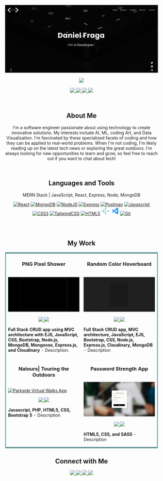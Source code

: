 <!-- Banner -->

<a href= "https://danielfraga.dev/" rel="nofollow">
<img src="/BG Image Github.png" style="max-width: 100%;">
  
<!-- Typing Text -->
  
  <p align="center">
   <img src="https://readme-typing-svg.herokuapp.com?font=Montserrat&size=30&duration=4001&color=71ff86&vCenter=true&center=true&width=460&lines=SOFTWARE+ENGINEER;WEBSITE+DEVELOPER;CODING+ARTIST;CONTINUOUS+LEARNER;✨DREAMER✨;"</p>

<!-- SOCIALS -->
 
<div align="center">
  <p align="center">
    <a href="https://danielfraga.dev/" target="_blank">
      <img src="https://img.shields.io/badge/-Portfolio-01C5DE?logo=data%3Aimage%2Fpng%3Bbase64%2CiVBORw0KGgoAAAANSUhEUgAAAA4AAAAOCAQAAAC1QeVaAAAABGdBTUEAALGPC%2FxhBQAAACBjSFJNAAB6JgAAgIQAAPoAAACA6AAAdTAAAOpgAAA6mAAAF3CculE8AAAAB3RJTUUH5gwKECARRZb4egAAAAJiS0dEAP%2BHj8y%2FAAAAnUlEQVQYGY3BMUqCAQAG0G%2FIJUJ0iDAoUNShIc%2FQ0oFaHVqjqYM06SAiltA%2FdJCsqU6gvgwLxAR9LzuIA00dVREVl9pKsiTK7r35Urh2ZeLTuwdVibgxs%2FJhamWuK3FoZJtCOY5MbPOqEnFr4b87iTj2aFNfTSLiVM%2B6oXORJRFnBv48aYj8ElE39uNFW2SNiJZnhQuRDSJO1ET28g3gyOKRiJ5NZQAAACV0RVh0ZGF0ZTpjcmVhdGUAMjAyMi0xMi0xMFQxNjozMjoxNyswMDowMB1J7wEAAAAldEVYdGRhdGU6bW9kaWZ5ADIwMjItMTItMTBUMTY6MzI6MTcrMDA6MDBsFFe9AAAAAElFTkSuQmCC&logoColor=white&style=for-the-badge"/>
    </a>
    <a href="https://twitter.com/Danfraga3" target="_blank">
      <img src="https://img.shields.io/badge/-Twitter-01C5DE?logo=twitter&logoColor=white&style=for-the-badge"/>
    </a>
    <a href="https://www.linkedin.com/in/daniel--fraga/" target="_blank">
      <img src="https://img.shields.io/badge/-Linkedin-01C5DE?logo=linkedin&logoColor=white&style=for-the-badge";"/>
    </a>
    <a href="mailto:dan.fraga33@gmail.com" target="_blank">
      <img src="https://img.shields.io/badge/-Email-01C5DE?logo=gmail&logoColor=white&style=for-the-badge"/>
    </a>
  </p>
</div>
</br>    
                                                                                               
<!-- ABOUT ME -->

<h2 align="center" color="white">About Me</h2>
<p align="center">
I'm a software engineer passionate about using technology to create innovative solutions. My interests include AI, ML, coding Art, and Data Visualization. I'm fascinated by these specialized facets of coding and how they can be applied to real-world problems. When I'm not coding, I'm likely reading up on the latest tech news or exploring the great outdoors. I'm always looking for new opportunities to learn and grow, so feel free to reach out if you want to chat about tech!<p>



</br>
                 <!--         Languages & Tools           -->
                 
                 
<h2 align="center" color="white">Languages and Tools</h2>

<p align="center">
MERN Stack | JavaScript, React, Express, Node, MongoDB</p>

<p align="center">
<a href="https://reactjs.org/" target="_blank" rel="noreferrer"><img src="https://user-images.githubusercontent.com/65462564/225438702-dfa65ea4-ebdf-470c-8563-c19bc6767fec.svg" width="27" height="27" alt="React" /></a>
<a href="https://www.mongodb.com/" target="_blank" rel="noreferrer"><img src="https://raw.githubusercontent.com/danielcranney/readme-generator/main/public/icons/skills/mongodb-colored.svg" width="27" height="27" alt="MongoDB" /></a>
<a href="https://nodejs.org/en/" target="_blank" rel="noreferrer"><img src="https://raw.githubusercontent.com/danielcranney/readme-generator/main/public/icons/skills/nodejs-colored.svg" width="27" height="27" alt="NodeJS" /></a>
<a href="https://expressjs.com/" target="_blank" rel="noreferrer"><img src="https://raw.githubusercontent.com/danielcranney/readme-generator/main/public/icons/skills/express.svg" width="27" height="27" alt="Express" /></a>
<a href="https://www.postman.com/" target="_blank" rel="noreferrer"><img src="https://user-images.githubusercontent.com/65462564/225415415-7f4e5933-b8c4-4897-a6b4-a6a7d4904c1c.png" alt="Postman" width="27" height="27" /></a>
<a href="https://developer.mozilla.org/en-US/docs/Web/JavaScript" target="_blank" rel="noreferrer"><img src="https://raw.githubusercontent.com/danielcranney/readme-generator/main/public/icons/skills/javascript-colored.svg" width="27" height="27" alt="Javascript" /></a>
<a href="https://developer.mozilla.org/en-US/docs/Web/CSS" target="_blank" rel="noreferrer"><img src="https://raw.githubusercontent.com/danielcranney/readme-generator/main/public/icons/skills/css3-colored.svg" width="27" height="27" alt="CSS3" /></a>
<a href="https://tailwindcss.com/" target="_blank" rel="noreferrer"><img src="https://raw.githubusercontent.com/danielcranney/readme-generator/main/public/icons/skills/tailwindcss-colored.svg" width="27" height="27" alt="TailwindCSS" /></a>
<a href="https://developer.mozilla.org/en-US/docs/Glossary/HTML5" target="_blank" rel="noreferrer"><img src="https://raw.githubusercontent.com/danielcranney/readme-generator/main/public/icons/skills/html5-colored.svg" width="27" height="27" alt="HTML5" /></a>
<a href="https://www.netlify.com/" target="_blank" rel="noreferrer"><img src="https://raw.githubusercontent.com/PKief/vscode-material-icon-theme/main/icons/netlify.svg" alt="Netlify" width="27" height="27" /></a>
<a href="https://code.visualstudio.com/" target="_blank" rel="noreferrer"><img src="https://raw.githubusercontent.com/PKief/vscode-material-icon-theme/main/icons/vscode.svg" alt="VS Code" width="27" height="27" /></a>
<a href="https://git-scm.com/" target="_blank" rel="noreferrer"><img src="https://raw.githubusercontent.com/danielcranney/readme-generator/main/public/icons/skills/git-colored.svg" width="27" height="27" alt="Git" /></a>

</p>

<!-- Github Stats -->
    
<!-- <div align="center">
<img src="https://github-readme-streak-stats.herokuapp.com?user=kriston-burnstein&theme=ayu-mirage&border=EB5454&stroke=10EB3F&background=45%2CEB5454%2CEB5454)](https://git.io/streak-stats)](https://github-readme-streak-stats.herokuapp.com?user=kriston-burnstein&theme=rose-pine&border_radius=0&ring=01C5DE&background=FFFFFF&border=FFFFFF&fire=EB5454&currStreakNum=EB5454&sideNums=01C5DE&stroke=01C5DE&currStreakLabel=EB5454&sideLabels=01C5DE&dates=5A048A)">
</div> -->

<!-- <div align="center">
<img src="https://github-readme-streak-stats.herokuapp.com?user=kriston-burnstein&theme=black-ice&border_radius=0&background=60%2CEB5454%2C202238&currStreakNum=FFFFFF&sideNums=01C5DE&stroke=EB5454">
</div> -->

<br>
</br>

<!-- My Work -->

<h2 align="center">My Work</h2>
<table bordercolor="#66b2b2">
  <tr>
    <td width="50%" valign="top">
        <h3 align="center">PNG Pixel Shower</h3>
        <br />
        <a target="_blank" href="https://curryshower.netlify.app/">
            <img src="/pixelShower - currygif.gif" width="100%" alt="Parkside Virtual Walks App"/>
        </a>
        <br />
        <p align="center">
            <a href="https://github.com/kriston-burnstein/parkside-paradise-virtual-walks-app" target="_blank">
                <img src="https://img.shields.io/badge/Repo-lightgrey?style=for-the-badge&logo=github"/>
            </a>  
            <a href="https://curryshower.netlify.app/" target="_blank">
                <img src="https://img.shields.io/badge/-website-green?style=for-the-badge&color=01C5DE"/>
            </a>	
        </p>
        <p><strong>Full Stack CRUD app using MVC architecture with EJS, JavaScript, CSS, Bootstrap, Node.js, MongoDB, Mongoose, Express.js, and Cloudinary</strong> - Description.</p>
    </td>
    <td width="50%" valign="top">
        <h3 align="center">Random Color Hoverboard</h3>
        <br />
        <a target="_blank" href="https://colorhoverboard.netlify.app/">
            <img src="Hoverboard.gif" width="100%" alt="Otherworldly Event Booker Web App"/>
        </a>
        <br />
        <p align="center">
            <a href="https://github.com/kriston-burnstein/otherworldly-event-booker" target="_blank">
                <img src="https://img.shields.io/badge/Repo-lightgrey?style=for-the-badge&logo=github"/>
            </a>  
            <a href="https://colorhoverboard.netlify.app/" target="_blank">
                <img src="https://img.shields.io/badge/-website-green?style=for-the-badge&color=01C5DE"/>
            </a>	
        </p>
        <p><strong>Full Stack CRUD app, MVC architecture, JavaScript, EJS, Bootstrap, CSS, Node.js, Express.js, Cloudinary, MongoDB</strong> -  Description</p>
    </td>
  </tr>  
  <tr>
    <td width="50%" valign="top">
        <h3 align="center">Natours| Touring the Outdoors</h3>
        <br />
        <a target="_blank" href="https://natours-outdoor-tours.netlify.app/">
            <img src="NatoursGIF.gif" width="100%" alt="Parkside Virtual Walks App"/>
        </a>
        <br />
        <p align="center">
            <a href="" target="_blank">
                <img src="https://img.shields.io/badge/Repo-lightgrey?style=for-the-badge&logo=github"/>
            </a>  
            <a href="https://natours-outdoor-tours.netlify.app/" target="_blank">
                <img src="https://img.shields.io/badge/-website-green?style=for-the-badge&color=01C5DE"/>
            </a>	
        </p>
        <p><strong>Javascript, PHP, HTML5, CSS, Bootstrap 5</strong> - Description </p>
    </td>
    <td width="50%" valign="top">
        <h3 align="center">Password Strength App</h3>
        <br />
        <a target="_blank" href="https://passwordverifier.netlify.app/">
            <img src="PasswordStrengthGIF.gif" width="100%" alt="Parkside Virtual Walks App"/>
        </a>
        <br />
        <p align="center">
            <a href="" target="_blank">
                <img src="https://img.shields.io/badge/Repo-lightgrey?style=for-the-badge&logo=github"/>
            </a>  
            <a href="https://passwordverifier.netlify.app/" target="_blank">
                <img src="https://img.shields.io/badge/-website-green?style=for-the-badge&color=01C5DE"/>
            </a>	
        </p>
        <p><strong>HTML5, CSS, and SASS</strong> - Description </p>
    </td>
  </tr>
</table>

<!-- SOCIALS -->
 
<h2 align="center" color="white">Connect with Me</h2>
<div align="center">
  <p align="center">
    <a href="https://danielfraga.dev/" target="_blank">
      <img src="https://img.shields.io/badge/-Portfolio-01C5DE?logo=data%3Aimage%2Fpng%3Bbase64%2CiVBORw0KGgoAAAANSUhEUgAAAA4AAAAOCAQAAAC1QeVaAAAABGdBTUEAALGPC%2FxhBQAAACBjSFJNAAB6JgAAgIQAAPoAAACA6AAAdTAAAOpgAAA6mAAAF3CculE8AAAAB3RJTUUH5gwKECARRZb4egAAAAJiS0dEAP%2BHj8y%2FAAAAnUlEQVQYGY3BMUqCAQAG0G%2FIJUJ0iDAoUNShIc%2FQ0oFaHVqjqYM06SAiltA%2FdJCsqU6gvgwLxAR9LzuIA00dVREVl9pKsiTK7r35Urh2ZeLTuwdVibgxs%2FJhamWuK3FoZJtCOY5MbPOqEnFr4b87iTj2aFNfTSLiVM%2B6oXORJRFnBv48aYj8ElE39uNFW2SNiJZnhQuRDSJO1ET28g3gyOKRiJ5NZQAAACV0RVh0ZGF0ZTpjcmVhdGUAMjAyMi0xMi0xMFQxNjozMjoxNyswMDowMB1J7wEAAAAldEVYdGRhdGU6bW9kaWZ5ADIwMjItMTItMTBUMTY6MzI6MTcrMDA6MDBsFFe9AAAAAElFTkSuQmCC&logoColor=white&style=for-the-badge"/>
    </a>
    <a href="https://twitter.com/Danfraga3" target="_blank">
      <img src="https://img.shields.io/badge/-Twitter-01C5DE?logo=twitter&logoColor=white&style=for-the-badge"/>
    </a>
    <a href="https://www.linkedin.com/in/daniel--fraga/da" target="_blank">
      <img src="https://img.shields.io/badge/-Linkedin-01C5DE?logo=linkedin&logoColor=white&style=for-the-badge"/">
    </a>
    <a href="mailto:dan.fraga33@gmail.com" target="_blank">
      <img src="https://img.shields.io/badge/-Email-01C5DE?logo=gmail&logoColor=#71ff86&style=for-the-badge"/>
    </a>
  </p>
</div>                                                                                                       
